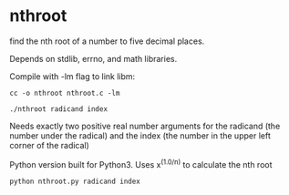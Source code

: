 # nthroot
find the nth root of a number to five decimal places.

Depends on stdlib, errno, and math libraries.

Compile with -lm flag to link libm:
```
cc -o nthroot nthroot.c -lm

./nthroot radicand index
```
Needs exactly two positive real number arguments for the radicand (the number under the radical) and the index (the number in the upper left corner of the radical)

Python version built for Python3. Uses x<sup>(1.0/n)</sup> to calculate the nth root
```
python nthroot.py radicand index
```
